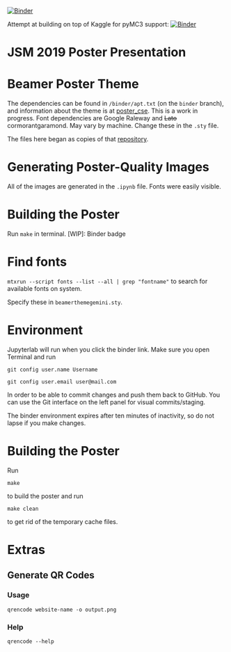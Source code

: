 [![Binder](https://mybinder.org/badge_logo.svg)](https://gke.mybinder.org/v2/gh/mathematicalmichael/jsm19/binder?urlpath=/lab)

Attempt at building on top of Kaggle for pyMC3 support:
[![Binder](https://mybinder.org/badge_logo.svg)](https://gke.mybinder.org/v2/gh/mathematicalmichael/jsm19/binder-alt?urlpath=git-pull?repo=https://github.com/mathematicalmichael/jsm19/master)

# JSM 2019 Poster Presentation

# Beamer Poster Theme
The dependencies can be found in `/binder/apt.txt` (on the `binder` branch), and information about the theme is at [poster_cse](https://github.com/mathematicalmichael/poster_cse/blob/master/README.md).
This is a work in progress. Font dependencies are Google Raleway and ~~Lato~~ cormorantgaramond. May vary by machine. Change these in the `.sty` file.


The files here began as copies of that [repository](https://github.com/mathematicalmichael/poster_cse). 

# Generating Poster-Quality Images
All of the images are generated in the `.ipynb` file. Fonts were easily visible. 

# Building the Poster
Run `make` in terminal. [WIP]: Binder badge

# Find fonts
`mtxrun --script fonts --list --all | grep "fontname"` to search for available fonts on system.

Specify these in `beamerthemegemini.sty`.

# Environment
Jupyterlab will run when you click the binder link. Make sure you open Terminal and run

`git config user.name Username`

`git config user.email user@mail.com` 


In order to be able to commit changes and push them back to GitHub. You can use the Git interface on the left panel for visual commits/staging. 

The binder environment expires after ten minutes of inactivity, so do not lapse if you make changes. 

# Building the Poster
Run

`make`

to build the poster and run 

`make clean`

to get rid of the temporary cache files. 


# Extras

## Generate QR Codes
### Usage
`qrencode website-name -o output.png`

### Help

`qrencode --help`
